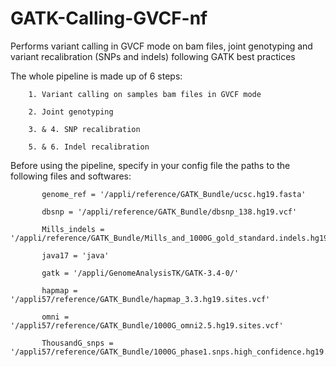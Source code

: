 # GATK-Calling-GVCF-nf
Performs variant calling in GVCF mode on bam files, joint genotyping and variant recalibration (SNPs and indels) following GATK best practices

The whole pipeline is made up of 6 steps: 

		1. Variant calling on samples bam files in GVCF mode

		2. Joint genotyping

		3. & 4. SNP recalibration

		5. & 6. Indel recalibration


Before using the pipeline, specify in your config file the paths to the following files and softwares:

		   genome_ref = '/appli/reference/GATK_Bundle/ucsc.hg19.fasta'
		   
		   dbsnp = '/appli/reference/GATK_Bundle/dbsnp_138.hg19.vcf'
		   
		   Mills_indels = '/appli/reference/GATK_Bundle/Mills_and_1000G_gold_standard.indels.hg19.sites.vcf'
		   
		   java17 = 'java'
		   
		   gatk = '/appli/GenomeAnalysisTK/GATK-3.4-0/'
		   
		   hapmap = '/appli57/reference/GATK_Bundle/hapmap_3.3.hg19.sites.vcf'
		   
		   omni = '/appli57/reference/GATK_Bundle/1000G_omni2.5.hg19.sites.vcf'
		   
		   ThousandG_snps = '/appli57/reference/GATK_Bundle/1000G_phase1.snps.high_confidence.hg19.sites.vcf'
		   



		   


